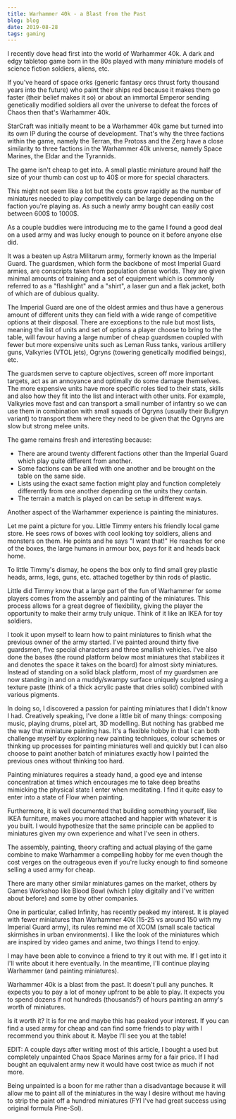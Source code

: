 ```yaml
---
title: Warhammer 40k - a Blast from the Past
blog: blog
date: 2019-08-28
tags: gaming
---
```

I recently dove head first into the world of Warhammer 40k. A dark and edgy tabletop game born in the 80s played with many miniature models of science fiction soldiers, aliens, etc.

If you've heard of space orks (generic fantasy orcs thrust forty thousand years into the future) who paint their ships red because it makes them go faster (their belief makes it so) or about an immortal Emperor sending genetically modified soldiers all over the universe to defeat the forces of Chaos then that's Warhammer 40k.

StarCraft was initially meant to be a Warhammer 40k game but turned into its own IP during the course of development. That's why the three factions within the game, namely the Terran, the Protoss and the Zerg have a close similarity to three factions in the Warhammer 40k universe, namely Space Marines, the Eldar and the Tyrannids.

The game isn't cheap to get into. A small plastic miniature around half the size of your thumb can cost up to 40$ or more for special characters.

This might not seem like a lot but the costs grow rapidly as the number of miniatures needed to play competitively can be large depending on the faction you're playing as. As such a newly army bought can easily cost between 600$ to 1000$.

As a couple buddies were introducing me to the game I found a good deal on a used army and was lucky enough to pounce on it before anyone else did.

It was a beaten up Astra Militarum army, formerly known as the Imperial Guard. The guardsmen, which form the backbone of most Imperial Guard armies, are conscripts taken from population dense worlds. They are given minimal amounts of training and a set of equipment which is commonly referred to as a "flashlight" and a "shirt", a laser gun and a flak jacket, both of which are of dubious quality.

The Imperial Guard are one of the oldest armies and thus have a generous amount of different units they can field with a wide range of competitive options at their disposal. There are exceptions to the rule but most lists, meaning the list of units and set of options a player choose to bring to the table, will favour having a large number of cheap guardsmen coupled with fewer but more expensive units such as Leman Russ tanks, various artillery guns, Valkyries (VTOL jets), Ogryns (towering genetically modified beings), etc.

The guardsmen serve to capture objectives, screen off more important targets, act as an annoyance and optimally do some damage themselves. The more expensive units have more specific roles tied to their stats, skills and also how they fit into the list and interact with other units. For example, Valkyries move fast and can transport a small number of infantry so we can use them in combination with small squads of Ogryns (usually their Bullgryn variant) to transport them where they need to be given that the Ogryns are slow but strong melee units.

The game remains fresh and interesting because:
- There are around twenty different factions other than the Imperial Guard which play quite different from another.
- Some factions can be allied with one another and be brought on the table on the same side.
- Lists using the exact same faction might play and function completely differently from one another depending on the units they contain.
- The terrain a match is played on can be setup in different ways.

Another aspect of the Warhammer experience is painting the miniatures.

Let me paint a picture for you. Little Timmy enters his friendly local game store. He sees rows of boxes with cool looking toy soldiers, aliens and monsters on them. He points and he says "I want that!" He reaches for one of the boxes, the large humans in armour box, pays for it and heads back home.

To little Timmy's dismay, he opens the box only to find small grey plastic heads, arms, legs, guns, etc. attached together by thin rods of plastic.

Little did Timmy know that a large part of the fun of Warhammer for some players comes from the assembly and painting of the miniatures. This process allows for a great degree of flexibility, giving the player the opportunity to make their army truly unique. Think of it like an IKEA for toy soldiers.

I took it upon myself to learn how to paint miniatures to finish what the previous owner of the army started. I've painted around thirty five guardsmen, five special characters and three smallish vehicles. I've also done the bases (the round platform below most miniatures that stabilizes it and denotes the space it takes on the board) for almost sixty miniatures. Instead of standing on a solid black platform, most of my guardsmen are now standing in and on a muddy/swampy surface uniquely sculpted using a texture paste (think of a thick acrylic paste that dries solid) combined with various pigments.

In doing so, I discovered a passion for painting miniatures that I didn't know I had. Creatively speaking, I've done a little bit of many things: composing music, playing drums, pixel art, 3D modelling. But nothing has grabbed me the way that miniature painting has. It's a flexible hobby in that I can both challenge myself by exploring new painting techniques, colour schemes or thinking up processes for painting miniatures well and quickly but I can also choose to paint another batch of miniatures exactly how I painted the previous ones without thinking too hard.

Painting miniatures requires a steady hand, a good eye and intense concentration at times which encourages me to take deep breaths mimicking the physical state I enter when meditating. I find it quite easy to enter into a state of Flow when painting.

Furthermore, it is well documented that building something yourself, like IKEA furniture, makes you more attached and happier with whatever it is you built. I would hypothesize that the same principle can be applied to miniatures given my own experience and what I've seen in others.

The assembly, painting, theory crafting and actual playing of the game combine to make Warhammer a compelling hobby for me even though the cost verges on the outrageous even if you're lucky enough to find someone selling a used army for cheap.

There are many other similar miniatures games on the market, others by Games Workshop like Blood Bowl (which I play digitally and I've written about before) and some by other companies.

One in particular, called Infinity, has recently peaked my interest. It is played with fewer miniatures than Warhammer 40k (15-25 vs around 150 with my Imperial Guard army), its rules remind me of XCOM (small scale tactical skirmishes in urban environments). I like the look of the miniatures which are inspired by video games and anime, two things I tend to enjoy.

I may have been able to convince a friend to try it out with me. If I get into it I'll write about it here eventually. In the meantime, I'll continue playing Warhammer (and painting miniatures).

Warhammer 40k is a blast from the past. It doesn't pull any punches. It expects you to pay a lot of money upfront to be able to play. It expects you to spend dozens if not hundreds (thousands?) of hours painting an army's worth of miniatures.

Is it worth it? It is for me and maybe this has peaked your interest. If you can find a used army for cheap and can find some friends to play with I recommend you think about it. Maybe I'll see you at the table!

EDIT: A couple days after writing most of this article, I bought a used but completely unpainted Chaos Space Marines army for a fair price. If I had bought an equivalent army new it would have cost twice as much if not more.

Being unpainted is a boon for me rather than a disadvantage because it will allow me to paint all of the miniatures in the way I desire without me having to strip the paint off a hundred miniatures (FYI I've had great success using original formula Pine-Sol).
